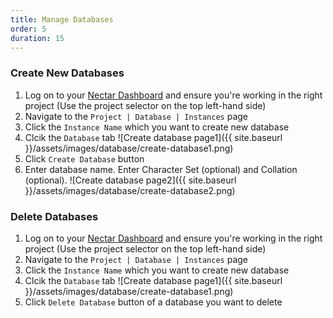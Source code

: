 ```yaml
---
title: Manage Databases
order: 5
duration: 15
---
```


### Create New Databases

1. Log on to your [Nectar Dashboard](https://dashboard.rc.nectar.org.au) and ensure you're working in the right project (Use the project selector on the top left-hand side)
2. Navigate to the `Project | Database | Instances` page 
3. Click the `Instance Name` which you want to create new database
4. Clcik the `Database` tab
    ![Create database page1]({{ site.baseurl }}/assets/images/database/create-database1.png)
5. Click `Create Database` button
6. Enter database name. Enter Character Set (optional) and Collation (optional).
    ![Create database page2]({{ site.baseurl }}/assets/images/database/create-database2.png)
    
### Delete Databases

1. Log on to your [Nectar Dashboard](https://dashboard.rc.nectar.org.au) and ensure you're working in the right project (Use the project selector on the top left-hand side)
2. Navigate to the `Project | Database | Instances` page 
3. Click the `Instance Name` which you want to create new database
4. Clcik the `Database` tab
    ![Create database page1]({{ site.baseurl }}/assets/images/database/create-database1.png)
5. Click `Delete Database` button of a database you want to delete
